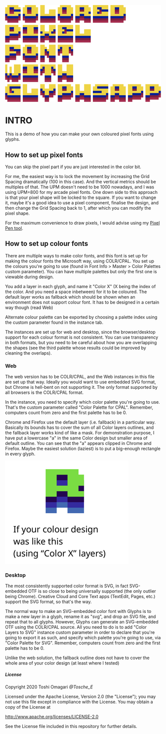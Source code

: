 <img src="https://raw.githubusercontent.com/Tosche/Pixel-Color-Font-with-Glyphs/master/Images/Title.png" alt="Title">

# INTRO

This is a demo of how you can make your own coloured pixel fonts using glyphs.

## How to set up pixel fonts

You can skip the pixel part if you are just interested in the color bit.

For me, the easiest way is to lock the movement by increasing the Grid Spacing dramatically (100 in this case). And the vertical metrics should be multiples of that. The UPM doesn't need to be 1000 nowadays, and I was using UPM=800 for my arcade pixel fonts. One down side to this approach is that your pixel shape will be locked to the square. If you want to change it, maybe it's a good idea to use a pixel component, finalise the design, and then change the Grid Spacing back to 1, after which you can modify the pixel shape.

For the maximum convenience to draw pixels, I would advise using my [Pixel Pen tool](https://github.com/Tosche/PixelPenTool).

## How to set up colour fonts

There are multiple ways to make color fonts, and this font is set up for making the colour fonts the Microsoft way, using COLR/CPAL. You set up the colours you're going to use (found in Font Info > Master > Color Palettes custom parameter). You can have multiple palettes but only the first one is viewable during design.

You add a layer in each glyph, and name it "Color X" (X being the index of the color. And you need a space inbetween) for it to be coloured. The default layer works as fallback which should be shown when an environment does not support colour font. It has to be designed in a certain way though (read Web)

Alternate colour palette can be exported by choosing a palette index using the custom parameter found in the instance tab.

The instances are set up for web and desktop, since the browser/desktop support for each colour format is not consistent. You can use transparency in both formats, but you need to be careful about how you are overlapping the shapes (see the third palette whose results could be improved by cleaning the overlaps).

### Web

The web version has to be COLR/CPAL, and the Web instances in this file are set up that way. Ideally you would want to use embedded SVG format, but Chrome is hell-bent on not supporting it. The only format supported by all browsers is the COLR/CPAL format.

In the instance, you need to specify which color palette you're going to use. That's the custom parameter called "Color Palette for CPAL". Remember, computers count from zero and the first palette has to be 0.

Chrome and Firefox use the default layer (i.e. fallback) in a particular way. Basically its bounds has to cover the sum of all Color layers outlines, and the fallback layer works kind of like a mask. For demonstration purpose, I have put a lowercase "a" in the same Color design but smaller area of default outline. You can see that the "a" appears clipped in Chrome and Firefox. Maybe the easiest solution (laziest) is to put a big-enough rectangle in every glyph.

<img src="https://raw.githubusercontent.com/Tosche/Pixel-Color-Font-with-Glyphs/master/Images/COLR_Clipping.gif" alt="COLR_Clipping">

### Desktop

The most consistently supported color format is SVG, in fact SVG-embedded OTF is so close to being universally supported (the only outlier being Chrome). Creative Cloud and Core Text apps (TextEdit, Pages, etc.) support the SVG format, so that's the way.

The normal way to make an SVG-embedded color font with Glyphs is to make a new layer in a glyph, rename it as "svg", and drop an SVG file, and repeat that to all glyphs. However, Glyphs can generate an SVG-embedded OTF using the COLR/CPAL source. All you need to do is to add "Color Layers to SVG" instance custom parameter in order to declare that you're going to export it as such, and specify which palette you're going to use, via "Color Palette for SVG". Remember, computers count from zero and the first palette has to be 0.

Unlike the web solution, the fallback outline does not have to cover the whole area of your color design (at least where I tested)

##### License

Copyright 2020 Toshi Omagari *@Tosche_E*

Licensed under the Apache License, Version 2.0 (the "License");
you may not use this file except in compliance with the License.
You may obtain a copy of the License at

http://www.apache.org/licenses/LICENSE-2.0

See the License file included in this repository for further details.